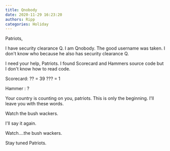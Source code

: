 ```yaml
---
title: Qnobody
date: 2020-11-29 16:23:20
authors: Ripp
categories: Holiday
---
```


 Patriots,

I have security clearance Q.  I am Qnobody.  The good username was taken. I don't know who because he also has security clearance Q.

I need your help, Patriots.  I found Scorecard and Hammers source code but I don't know how to read code.

Scorecard:
?? = 39
??‍? = 1

Hammer :
?

Your country is counting on you, patriots.  This is only the beginning.  I'll leave you with these words.

Watch the bush wackers.

I'll say it again.

Watch....the bush wackers.

Stay tuned Patriots.